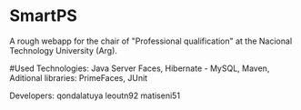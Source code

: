# SmartPS
A rough webapp for the chair of "Professional qualification" at the Nacional Technology University (Arg).

#Used Technologies:
Java Server Faces,
Hibernate - MySQL,
Maven,
Aditional libraries: PrimeFaces, JUnit

Developers:
qondalatuya
leoutn92
matiseni51
